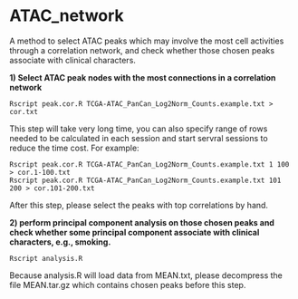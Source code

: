 # ATAC_network
A method to select ATAC peaks which may involve the most cell activities through a correlation network, and check whether those chosen peaks associate with clinical characters.

**1) Select ATAC peak nodes with the most connections in a correlation network**
```
Rscript peak.cor.R TCGA-ATAC_PanCan_Log2Norm_Counts.example.txt > cor.txt
```
This step will take very long time, you can also specify range of rows needed to be calculated in each session and start servral sessions to reduce the time cost. For example:
```
Rscript peak.cor.R TCGA-ATAC_PanCan_Log2Norm_Counts.example.txt 1 100 > cor.1-100.txt
Rscript peak.cor.R TCGA-ATAC_PanCan_Log2Norm_Counts.example.txt 101 200 > cor.101-200.txt
```
After this step, please select the peaks with top correlations by hand.

**2) perform principal component analysis on those chosen peaks and check whether some principal component associate with clinical characters, e.g., smoking.**

```
Rscript analysis.R
```
Because analysis.R will load data from MEAN.txt, please decompress the file MEAN.tar.gz which contains chosen peaks before this step.
